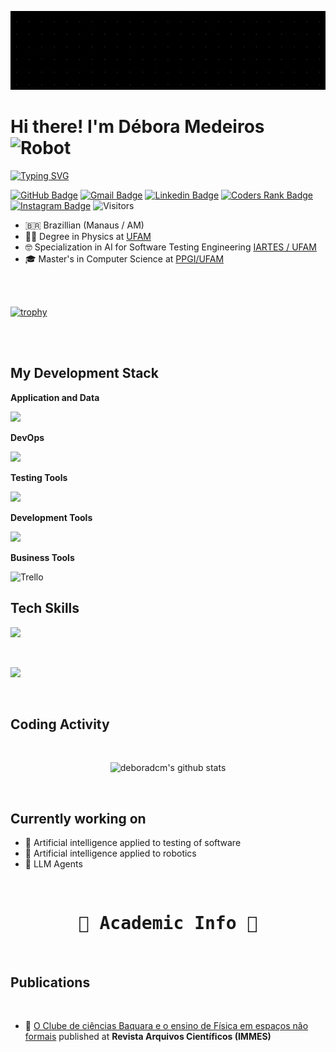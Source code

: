 
<!--
**deboradcm/deboradcm** is a ✨ _special_ ✨ repository because its `README.md` (this file) appears on your GitHub profile.

Here are some ideas to get you started:

- 🔭 I’m currently working on ...
- 🌱 I’m currently learning ...
- 👯 I’m looking to collaborate on ...
- 🤔 I’m looking for help with ...
- 💬 Ask me about ...
- 📫 How to reach me: ...
- 😄 Pronouns: ...
- ⚡ Fun fact: ...
-->


![I'm a Software Engineer (1)](https://github.com/deboradcm/deboradcm/blob/master/assets/Banner%20para%20Linkedin%20Tecnologia%20em%20Preto.gif)

# Hi there! I'm Débora Medeiros <img src="https://raw.githubusercontent.com/Tarikul-Islam-Anik/Animated-Fluent-Emojis/master/Emojis/Smilies/Robot.png" alt="Robot" width="25" height="25" />

[![Typing SVG](https://readme-typing-svg.demolab.com?font=Fira+Code&weight=600&size=19&pause=1000&color=FFFFFF&vCenter=true&random=false&width=600&height=22&lines=%F0%9F%92%BB+I'm+a+Software+Engineer;%f0%9f%a6%9c+I+live+in+Manaus+Amazonas%2C+Brazil;%f0%9f%a7+90+I'm+a+test+engineer+%3A3;%f0%9f%a4%96+I'm+a+student+of+robotics)](https://git.io/typing-svg)

<!--
Icons: https://simpleicons.org/
-->

[![GitHub Badge](https://img.shields.io/badge/-GitHub-181717?style=flat-square&logo=GitHub&logoColor=white&link=https://github.com/deboradcm)](https://github.com/deboradcm)
[![Gmail Badge](https://img.shields.io/badge/-Gmail-c14438?style=flat-square&logo=Gmail&logoColor=white&link=mailto:deboradcm33@gmail.com)](mailto:deboradcm33@gmail.com)
[![Linkedin Badge](https://img.shields.io/badge/-LinkedIn-blue?style=flat-square&logo=Linkedin&logoColor=white&link=https://www.linkedin.com/in/deboradcm/)](https://www.linkedin.com/in/debora-costa-dev-qa/)
[![Coders Rank Badge](https://img.shields.io/badge/-Coders%20Rank-67a4ac?style=flat-square&logo=CodersRank&logoColor=white&link=https://profile.codersrank.io/user/deboradcm)](https://profile.codersrank.io/user/deboradcm)
[![Instagram Badge](https://img.shields.io/badge/-Instagram-e4405f?style=flat-square&logo=Instagram&logoColor=white&link=https://www.instagram.com/deboradcm/)](https://www.instagram.com/deboradacostamedeiros?igsh=aDMzcGdzazA1YzRy)
![Visitors](https://badges.pufler.dev/visits/deboradcm/deboradcm)


- :brazil: Brazillian (Manaus / AM)
- :man_student: Degree in Physics at [UFAM](https://ufam.edu.br/)
- :nerd_face: Specialization in AI for Software Testing Engineering [IARTES / UFAM](https://www.iartes.icomp.ufam.edu.br/)
- 🎓 Master's in Computer Science at [PPGI/UFAM](https://ppgi.ufam.edu.br/)



<br/><br/>

[![trophy](https://github-profile-trophy.vercel.app/?username=deboradcm&theme=onedark)](https://github.com/deboradcm)

<br/><br/>

## My Development Stack

**Application and Data**

<a href="https://skillicons.dev">
  <img src="https://skillicons.dev/icons?i=java,python,js,latex,tensorflow,swift,scikitlearn,html,css,md" />
</a>


**DevOps**

<a href="https://skillicons.dev">
  <img src="https://skillicons.dev/icons?i=git,github,cmake,linux,maven" />
</a>


**Testing Tools**

<a href="https://skillicons.dev">
  <img src="https://skillicons.dev/icons?i=gherkin,selenium" />
</a>


**Development Tools**

<a href="https://skillicons.dev">
  <img src="https://skillicons.dev/icons?i=raspberrypi,androidstudio,arduino" />
</a>


**Business Tools**


<img height="50" src="https://cdn.iconscout.com/icon/free/png-512/trello-6-569395.png" alt="Trello"/>


<br/>

## Tech Skills

<img src="https://cr-skills-chart-widget.azurewebsites.net/api/api?username=deboradcm"></img>

<br/>

<img
  src="https://cr-ss-service.azurewebsites.net/api/ScreenShot?widget=summary&username=deboradcm&badges=5&show-avatar=false&style=--header-bg-color:%23000;--border-radius:10px"
/>

<br/>

## Coding Activity

<br/>

<p align="center">
  <img src="https://github-readme-stats.vercel.app/api?username=deboradcm&show_icons=true&theme=dracula" alt="deboradcm's github stats" />
</p>

<br/>

## Currently working on

- 📌 Artificial intelligence applied to testing of software
- 📌 Artificial intelligence applied to robotics
- 📌 LLM Agents

<br/>

<h1 align="center" style="font-family: Consolas, monospace;">
	🔭 Academic Info 🔭
</h1>



<br/>

## Publications

<br/>

- 📖 [O Clube de ciências Baquara e o ensino de Física em espaços não formais](https://arqcientificosimmes.emnuvens.com.br/abi/article/view/553) published at **Revista Arquivos Científicos (IMMES)**

<br/>


